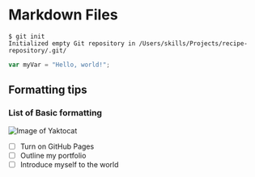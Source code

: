 # Markdown Files
```
$ git init
Initialized empty Git repository in /Users/skills/Projects/recipe-repository/.git/
```
``` javascript
var myVar = "Hello, world!";
```
## Formatting tips

### List of Basic formatting

![Image of Yaktocat](https://octodex.github.com/images/yaktocat.png)

- [ ] Turn on GitHub Pages
- [ ] Outline my portfolio
- [ ] Introduce myself to the world
